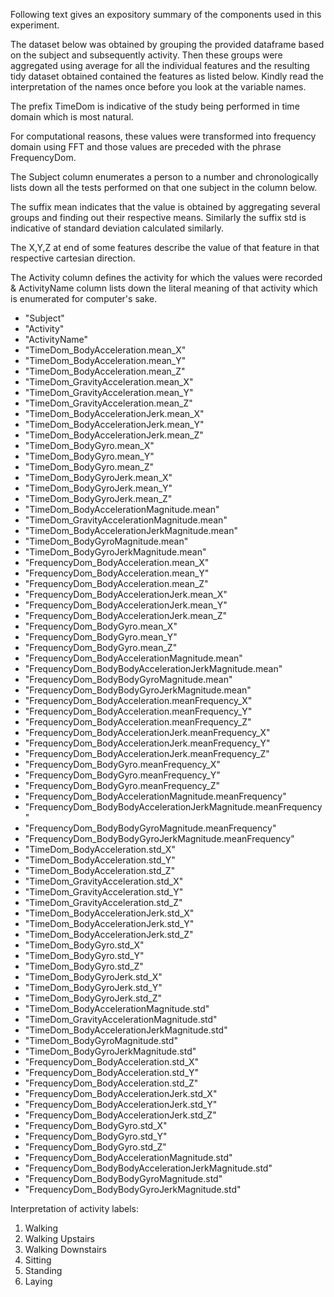 Following text gives an expository summary of the components used in this experiment.

The dataset below was obtained by grouping the provided dataframe based on the subject and subsequently activity.
Then these groups were aggregated using average for all the individual features and the resulting tidy 
dataset obtained contained the features as listed below. Kindly read the interpretation of the names once before
you look at the variable names.

The prefix TimeDom is indicative of the study being performed in time domain which is most natural.

For computational reasons, these values were transformed into frequency domain using FFT and those 
values are preceded with the phrase FrequencyDom.

The Subject column enumerates a person to a number and chronologically lists down all the tests performed
on that one subject in the column below.

The suffix mean indicates that the value is obtained by aggregating several groups and finding out their
respective means. Similarly the suffix std is indicative of standard deviation calculated similarly.

The X,Y,Z at end of some features describe the value of that feature in that respective cartesian direction.

The Activity column defines the activity for which the values were recorded & ActivityName column 
lists down the literal meaning of that activity which is enumerated for computer's sake. 

* "Subject"
* "Activity"
* "ActivityName"
* "TimeDom_BodyAcceleration.mean_X"
* "TimeDom_BodyAcceleration.mean_Y"
* "TimeDom_BodyAcceleration.mean_Z"
* "TimeDom_GravityAcceleration.mean_X"
* "TimeDom_GravityAcceleration.mean_Y"
* "TimeDom_GravityAcceleration.mean_Z"
* "TimeDom_BodyAccelerationJerk.mean_X"
* "TimeDom_BodyAccelerationJerk.mean_Y"
* "TimeDom_BodyAccelerationJerk.mean_Z"
* "TimeDom_BodyGyro.mean_X"
* "TimeDom_BodyGyro.mean_Y"
* "TimeDom_BodyGyro.mean_Z"
* "TimeDom_BodyGyroJerk.mean_X"
* "TimeDom_BodyGyroJerk.mean_Y"
* "TimeDom_BodyGyroJerk.mean_Z"
* "TimeDom_BodyAccelerationMagnitude.mean"
* "TimeDom_GravityAccelerationMagnitude.mean"
* "TimeDom_BodyAccelerationJerkMagnitude.mean"
* "TimeDom_BodyGyroMagnitude.mean"
* "TimeDom_BodyGyroJerkMagnitude.mean"
* "FrequencyDom_BodyAcceleration.mean_X"
* "FrequencyDom_BodyAcceleration.mean_Y"
* "FrequencyDom_BodyAcceleration.mean_Z"
* "FrequencyDom_BodyAccelerationJerk.mean_X"
* "FrequencyDom_BodyAccelerationJerk.mean_Y"
* "FrequencyDom_BodyAccelerationJerk.mean_Z"
* "FrequencyDom_BodyGyro.mean_X"
* "FrequencyDom_BodyGyro.mean_Y"
* "FrequencyDom_BodyGyro.mean_Z"
* "FrequencyDom_BodyAccelerationMagnitude.mean"
* "FrequencyDom_BodyBodyAccelerationJerkMagnitude.mean"
* "FrequencyDom_BodyBodyGyroMagnitude.mean"
* "FrequencyDom_BodyBodyGyroJerkMagnitude.mean"
* "FrequencyDom_BodyAcceleration.meanFrequency_X"
* "FrequencyDom_BodyAcceleration.meanFrequency_Y"
* "FrequencyDom_BodyAcceleration.meanFrequency_Z"
* "FrequencyDom_BodyAccelerationJerk.meanFrequency_X"
* "FrequencyDom_BodyAccelerationJerk.meanFrequency_Y"
* "FrequencyDom_BodyAccelerationJerk.meanFrequency_Z"
* "FrequencyDom_BodyGyro.meanFrequency_X"
* "FrequencyDom_BodyGyro.meanFrequency_Y"
* "FrequencyDom_BodyGyro.meanFrequency_Z"
* "FrequencyDom_BodyAccelerationMagnitude.meanFrequency"
* "FrequencyDom_BodyBodyAccelerationJerkMagnitude.meanFrequency"
* "FrequencyDom_BodyBodyGyroMagnitude.meanFrequency"
* "FrequencyDom_BodyBodyGyroJerkMagnitude.meanFrequency"
* "TimeDom_BodyAcceleration.std_X"
* "TimeDom_BodyAcceleration.std_Y"
* "TimeDom_BodyAcceleration.std_Z"
* "TimeDom_GravityAcceleration.std_X"
* "TimeDom_GravityAcceleration.std_Y"
* "TimeDom_GravityAcceleration.std_Z"
* "TimeDom_BodyAccelerationJerk.std_X"
* "TimeDom_BodyAccelerationJerk.std_Y"
* "TimeDom_BodyAccelerationJerk.std_Z"
* "TimeDom_BodyGyro.std_X"
* "TimeDom_BodyGyro.std_Y"
* "TimeDom_BodyGyro.std_Z"
* "TimeDom_BodyGyroJerk.std_X"
* "TimeDom_BodyGyroJerk.std_Y"
* "TimeDom_BodyGyroJerk.std_Z"
* "TimeDom_BodyAccelerationMagnitude.std"
* "TimeDom_GravityAccelerationMagnitude.std"
* "TimeDom_BodyAccelerationJerkMagnitude.std"
* "TimeDom_BodyGyroMagnitude.std"
* "TimeDom_BodyGyroJerkMagnitude.std"
* "FrequencyDom_BodyAcceleration.std_X"
* "FrequencyDom_BodyAcceleration.std_Y"
* "FrequencyDom_BodyAcceleration.std_Z"
* "FrequencyDom_BodyAccelerationJerk.std_X"
* "FrequencyDom_BodyAccelerationJerk.std_Y"
* "FrequencyDom_BodyAccelerationJerk.std_Z"
* "FrequencyDom_BodyGyro.std_X"
* "FrequencyDom_BodyGyro.std_Y"
* "FrequencyDom_BodyGyro.std_Z"
* "FrequencyDom_BodyAccelerationMagnitude.std"
* "FrequencyDom_BodyBodyAccelerationJerkMagnitude.std"
* "FrequencyDom_BodyBodyGyroMagnitude.std"
* "FrequencyDom_BodyBodyGyroJerkMagnitude.std"

Interpretation of activity labels:
1. Walking
2. Walking Upstairs
3. Walking Downstairs
4. Sitting
5. Standing
6. Laying

